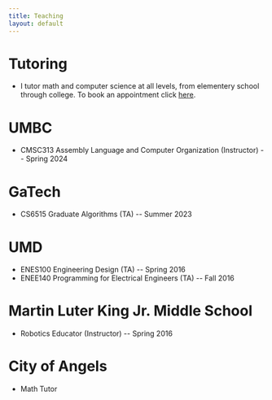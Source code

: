 ```yaml
---
title: Teaching
layout: default
---
```

# Tutoring
- I tutor math and computer science at all levels, from elementery school through college. To book an appointment click [here](https://calendly.com/mathcs/45min).

# UMBC
- CMSC313 Assembly Language and Computer Organization (Instructor) -- Spring 2024

# GaTech
- CS6515 Graduate Algorithms (TA) -- Summer 2023

# UMD
- ENES100 Engineering Design (TA) -- Spring 2016
- ENEE140 Programming for Electrical Engineers (TA) -- Fall 2016

# Martin Luter King Jr. Middle School
- Robotics Educator (Instructor) -- Spring 2016

# City of Angels
- Math Tutor
